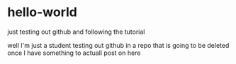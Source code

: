 # hello-world
just testing out github and following the tutorial

well I'm just a student testing out github in a repo that is going to be deleted once I have something to actuall post on here
